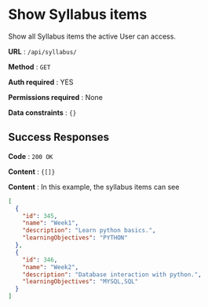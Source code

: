 # Show Syllabus items

Show all Syllabus items the active User can access.

**URL** : `/api/syllabus/`

**Method** : `GET`

**Auth required** : YES

**Permissions required** : None

**Data constraints** : `{}`

## Success Responses

**Code** : `200 OK`

**Content** : `{[]}`

**Content** : In this example, the syllabus items can see

```json
[
  {
    "id": 345,
    "name": "Week1",
    "description": "Learn python basics.",
    "learningObjectives": "PYTHON"
  },
  {
    "id": 346,
    "name": "Week2",
    "description": "Database interaction with python.",
    "learningObjectives": "MYSQL,SQL"
  }
]
```
